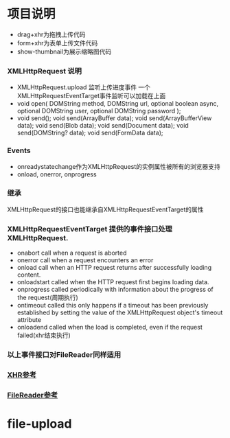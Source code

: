 # 项目说明
- drag+xhr为拖拽上传代码
- form+xhr为表单上传文件代码
- show-thumbnail为展示缩略图代码

### XMLHttpRequest 说明
- XMLHttpRequest.upload  监听上传进度事件
   一个XMLHttpRequestEventTarget事件监听可以加载在上面
- void open(
    DOMString method,
    DOMString url,
    optional boolean async,
    optional DOMString user,
    optional DOMString password
    );   
- void send();
  void send(ArrayBuffer data);
  void send(ArrayBufferView data);
  void send(Blob data);
  void send(Document data);
  void send(DOMString? data);
  void send(FormData data);   
   
### Events  
- onreadystatechange作为XMLHttpRequest的实例属性被所有的浏览器支持
- onload, onerror, onprogress

### 继承
 XMLHttpRequest的接口也能继承自XMLHttpRequestEventTarget的属性
 
### XMLHttpRequestEventTarget 提供的事件接口处理XMLHttpRequest.
* onabort    call when a request is aborted
* onerror    call when a request encounters an error
* onload     call when an HTTP request returns after successfully loading content.   
* onloadstart   called when the HTTP request first begins loading data.
* onprogress    called periodically with information about the progress of the request(周期执行)
* ontimeout     called this only happens if a timeout has been previously established by setting the value of the XMLHttpRequest object's timeout attribute
* onloadend    called when the load is completed, even if the request failed(xhr结束执行)

### 以上事件接口对FileReader同样适用

### [XHR参考](https://developer.mozilla.org/en-US/docs/Web/API/XMLHttpRequest) 

### [FileReader参考](https://developer.mozilla.org/en-US/docs/Web/API/FileReader) 



# file-upload
